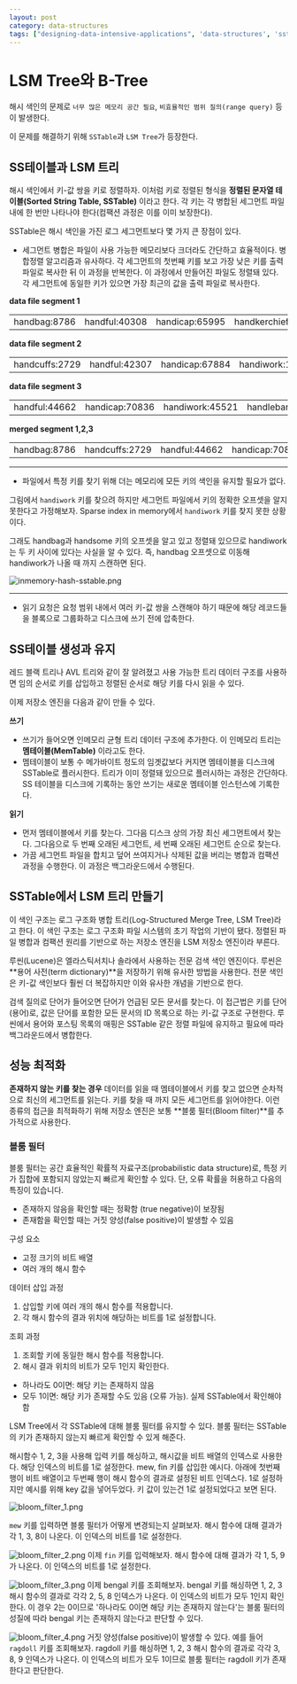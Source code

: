 ```yaml
---
layout: post
category: data-structures
tags: ["designing-data-intensive-applications", 'data-structures', 'sstable', 'btree', 'log-structured-merge-tree', 'lsm-tree'] 
---
```


# LSM Tree와 B-Tree

해시 색인의 문제로 `너무 많은 메모리 공간 필요`, `비효율적인 범위 질의(range query)` 등이 발생한다.

이 문제를 해결하기 위해 `SSTable`과 `LSM Tree`가 등장한다.


## SS테이블과 LSM 트리

해시 색인에서 키-값 쌍을 키로 정렬하자. 이처럼 키로 정렬된 형식을 **정렬된 문자열 테이블(Sorted String Table, SSTable)** 이라고 한다.
각 키는 각 병합된 세그먼트 파일 내에 한 번만 나타나야 한다(컴팩션 과정은 이를 이미 보장한다).

SSTable은 해시 색인을 가진 로그 세그먼트보다 몇 가지 큰 장점이 있다.
- 세그먼트 병합은 파일이 사용 가능한 메모리보다 크더라도 간단하고 효율적이다. 병합정렬 알고리즘과 유사하다.
각 세그먼트의 첫번째 키를 보고 가장 낮은 키를 출력 파일로 복사한 뒤 이 과정을 반복한다. 이 과정에서 만들어진 파일도 정렬돼 있다.
각 세그먼트에 동일한 키가 있으면 가장 최근의 값을 출력 파일로 복사한다.

**data file segment 1** 

|  |              |               |                |                    |                 |
|---------------------| ------------ | ------------- | -------------- | ------------------ | --------------- |
| handbag:8786        | handful:40308 | handicap:65995 | handkerchief:16324 | handlebars:3869 | handprinted:11150 |

 **data file segment 2** 


| |               |               |                |                 |                    |
|---------------------| ------------- | ------------- | -------------- | --------------- | ------------------ |
| handcuffs:2729      | handful:42307 | handicap:67884 | handiwork:16912 | handkerchief:20952 | handprinted:15725 |

**data file segment 3** 


|  |               |                |                 |                 |              |
|---------------------| ------------- | -------------- | --------------- | --------------- | ------------ |
| handful:44662       | handicap:70836 | handiwork:45521 | handlebars:3869 | handoff:5741 | handprinted:33632 |

**merged segment 1,2,3**

|  |              |                |               |                |                 |                    |                 |              |
| ------------ | -------------- | ------------- | -------------- | --------------- | ------------------ | --------------- | ------------ | ----------------- |
| handbag:8786 | handcuffs:2729 | handful:44662 | handicap:70836 | handiwork:45521 | handkerchief:20952 | handlebars:3869 | handoff:5741 | handprinted:33632 |

---

- 파일에서 특정 키를 찾기 위해 더는 메모리에 모든 키의 색인을 유지할 필요가 없다.

그림에서 `handiwork` 키를 찾으려 하지만 세그먼트 파일에서 키의 정확한 오프셋을 알지 못한다고 가정해보자. Sparse index in memory에서 `handiwork`
키를 찾지 못한 상황이다.

그래도 handbag과 handsome 키의 오프셋을 알고 있고 정렬돼 있으므로 handiwork는 두 키 사이에 있다는 사실을 알 수 있다.
즉, handbag 오프셋으로 이동해 handiwork가 나올 때 까지 스캔하면 된다.

![inmemory-hash-sstable.png](../assets/img/inmemory-hash-sstable.png)

---

- 읽기 요청은 요청 범위 내에서 여러 키-값 쌍을 스캔해야 하기 때문에 해당 레코드들을 블록으로 그룹화하고 디스크에 쓰기 전에 압축한다.

## SS테이블 생성과 유지

레드 블랙 트리나 AVL 트리와 같이 잘 알려졌고 사용 가능한 트리 데이터 구조를 사용하면 임의 순서로 키를 삽입하고 정렬된 순서로 해당 키를 다시 읽을 수 있다.

이제 저장소 엔진을 다음과 같이 만들 수 있다.

**쓰기**
- 쓰기가 들어오면 인메모리 균형 트리 데이터 구조에 추가한다. 이 인메모리 트리는 **멤테이블(MemTable)** 이라고도 한다.
- 멤테이블이 보통 수 메가바이트 정도의 임곗값보다 커지면 멤테이블을 디스크에 SSTable로 플러시한다. 트리가 이미 정렬돼 있으므로 플러시하는 과정은 간단하다.
SS 테이블을 디스크에 기록하는 동안 쓰기는 새로운 멤테이블 인스턴스에 기록한다.

**읽기**
- 먼저 멤테이블에서 키를 찾는다. 그다음 디스크 상의 가장 최신 세그먼트에서 찾는다. 그다음으로 두 번째 오래된 세그먼트, 세 번째 오래된 세그먼트 순으로 찾는다.
- 가끔 세그먼트 파일을 합치고 덮어 쓰여지거나 삭제된 값을 버리는 병합과 컴팩션 과정을 수행한다. 이 과정은 백그라운드에서 수행된다.

## SSTable에서 LSM 트리 만들기

이 색인 구조는 로그 구조화 병합 트리(Log-Structured Merge Tree, LSM Tree)라고 한다. 이 색인 구조는 로그 구조화 파일 시스템의 초기 작업의 기반이 됐다.
정렬된 파일 병합과 컴팩션 원리를 기반으로 하는 저장소 엔진을 LSM 저장소 엔진이라 부른다.

루씬(Lucene)은 엘라스틱서치나 솔라에서 사용하는 전문 검색 색인 엔진이다. 루씬은 **용어 사전(term dictionary)**을 저장하기 위해 유사한 방법을 사용한다.
전문 색인은 키-값 색인보다 훨씬 더 복잡하지만 이와 유사한 개념을 기반으로 한다.

검색 질의로 단어가 들어오면 단어가 언급된 모든 문서를 찾는다.
이 접근법은 키를 단어(용어)로, 값은 단어를 포함한 모든 문서의 ID 목록으로 하는 키-값 구조로 구현한다. 루씬에서 용어와 포스팅 목록의 매핑은 SSTable 같은
정렬 파일에 유지하고 필요에 따라 백그라운드에서 병합한다.

## 성능 최적화

**존재하지 않는 키를 찾는 경우**
데이터를 읽을 때 멤테이블에서 키를 찾고 없으면 순차적으로 최신의 세그먼트를 읽는다. 키를 찾을 때 까지 모든 세그먼트를 읽어야한다.
이런 종류의 접근을 최적화하기 위해 저장소 엔진은 보통 **블룸 필터(Bloom filter)**를 추가적으로 사용한다.

### 블룸 필터

블룸 필터는 공간 효율적인 확률적 자료구조(probabilistic data structure)로, 특정 키가 집합에 포함되지 않았는지 빠르게 확인할 수 있다.
단, 오류 확률을 허용하고 다음의 특징이 있습니다.
- 존재하지 않음을 확인할 때는 정확함 (true negative)이 보장됨
- 존재함을 확인할 때는 거짓 양성(false positive)이 발생할 수 있음

구성 요소
- 고정 크기의 비트 배열
- 여러 개의 해시 함수

데이터 삽입 과정
1. 삽입할 키에 여러 개의 해시 함수를 적용합니다.
2. 각 해시 함수의 결과 위치에 해당하는 비트를 1로 설정합니다.

조회 과정
1. 조회할 키에 동일한 해시 함수를 적용합니다.
2. 해시 결과 위치의 비트가 모두 1인지 확인한다.
- 하나라도 0이면: 해당 키는 존재하지 않음
- 모두 1이면: 해당 키가 존재할 수도 있음 (오류 가능). 실제 SSTable에서 확인해야 함

LSM Tree에서 각 SSTable에 대해 블룸 필터를 유지할 수 있다. 블룸 필터는 SSTable의 키가 존재하지 않는지 빠르게 확인할 수 있게 해준다.

해시함수 1, 2, 3을 사용해 입력 키를 해싱하고, 해시값을 비트 배열의 인덱스로 사용한다. 해당 인덱스의 비트를 1로 설정한다.
mew, fin 키를 삽입한 예시다. 아래에 첫번째 행이 비트 배열이고 두번째 행이 해시 함수의 결과로 설정된 비트 인덱스다. 1로 설정하지만
예시를 위해 key 값을 넣어두었다. 키 값이 있는건 1로 설정되었다고 보면 된다.

![bloom_filter_1.png](../assets/img/bloom_filter_1.png)

`mew` 키를 입력하면 블룸 필터가 어떻게 변경되는지 살펴보자.
해시 함수에 대해 결과가 각 1, 3, 8이 나온다. 이 인덱스의 비트를 1로 설정한다.

![bloom_filter_2.png](../assets/img/bloom_filter_2.png)
이제 `fin` 키를 입력해보자.
해시 함수에 대해 결과가 각 1, 5, 9가 나온다. 이 인덱스의 비트를 1로 설정한다.

![bloom_filter_3.png](../assets/img/bloom_filter_3.png)
이제 bengal 키를 조회해보자.
bengal 키를 해싱하면 1, 2, 3 해시 함수의 결과로 각각 2, 5, 8 인덱스가 나온다. 이 인덱스의 비트가 모두 1인지 확인한다.
이 경우 2는 0이므로 '하나라도 0이면 해당 키는 존재하지 않는다'는 블룸 필터의 성질에 따라 bengal 키는 존재하지 않는다고 판단할 수 있다.

![bloom_filter_4.png](../assets/img/bloom_filter_4.png)
거짓 양성(false positive)이 발생할 수 있다. 예를 들어 `ragdoll` 키를 조회해보자.
ragdoll 키를 해싱하면 1, 2, 3 해시 함수의 결과로 각각 3, 8, 9 인덱스가 나온다. 이 인덱스의 비트가 모두 1이므로 블룸 필터는 ragdoll 키가 존재한다고 판단한다.
